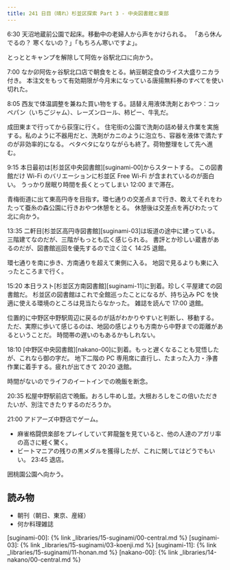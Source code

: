 ```yaml
---
title: 241 日目（晴れ）杉並区探索 Part 3 - 中央図書館と東部
---
```


6:30 天沼地蔵前公園で起床。移動中の老婦人から声をかけられる。
「あら休んでるの？ 寒くないの？」「もちろん寒いですよ」。

とっととキャンプを解除して阿佐ヶ谷駅北口に向かう。

7:00 なか卯阿佐ヶ谷駅北口店で朝食をとる。納豆朝定食のライス大盛りニカラ付き。
本注文をもって有効期限が今月末になっている唐揚無料券のすべてを使い切れた。

8:05 西友で体温調整を兼ねた買い物をする。詰替え用液体洗剤とおやつ：コッペパン（いちごジャム）、レーズンロール、柿ピー、牛乳だ。

成田東まで行ってから荻窪に行く。
住宅街の公園で洗剤の詰め替え作業を実施する。私のように不器用だと、洗剤がカニのように泡立ち、容器を液体で満たすのが非効率的になる。
ベタベタになりながらも終了。荷物整理をして先へ進む。

9:15 本日最初は[杉並区中央図書館][suginami-00]からスタートする。
この図書館だけ Wi-Fi のバリエーションに杉並区 Free Wi-Fi が含まれているのが面白い。
うっかり居眠り時間を長くとってしまい 12:00 まで滞在。

青梅街道に出て東高円寺を目指す。環七通りの交差点まで行き、敢えてそれをわたって蚕糸の森公園に行きおやつ休憩をとる。
休憩後は交差点を再びわたって北に向かう。

13:35 二軒目[杉並区高円寺図書館][suginami-03]は坂道の途中に建っている。三階建てなのだが、三階がもっとも広く感じられる。
書評とか珍しい蔵書があるのだが、図書館巡回を優先するので泣く泣く 14:25 退館。

環七通りを南に歩き、方南通りを超えて東側に入る。
地図で見るよりも東に入ったところまで行く。

15:20 本日ラスト[杉並区方南図書館][suginami-11]に到着。珍しく平屋建ての図書館だ。
杉並区の図書館はこれで全館巡ったことになるが、持ち込み PC を快適に使える環境のところは見当たらなかった。
雑誌を読んで 17:00 退館。

位置的に中野区中野駅周辺に戻るのが話がわかりやすいと判断し、移動する。
ただ、実際に歩いて感じるのは、地図の感じよりも方南から中野までの距離があるということだ。
時間帯の遅いのもあるかもしれない。

18:10 [中野区中央図書館][nakano-00]に到着。もっと遅くなることも覚悟したが、これなら御の字だ。
地下二階の PC 専用席に直行し、たまった入力・浄書作業に着手する。疲れが出てきて 20:20 退館。

時間がないのでライフのイートインでの晩飯を断念。

20:35 松屋中野駅前店で晩飯。おろし牛めし並。大根おろしをこの倍いただきたいが、別注できたりするのだろうか。

21:00 アドアーズ中野店でゲーム。

* 麻雀格闘倶楽部をプレイしていて昇龍盤を見ていると、他の人達のアガリ率の高さに軽く驚く。
* ビートマニアの残りの黒メダルを獲得したが、これに関してはどうでもいい。
23:45 退店。

囲桃園公園へ向かう。

## 読み物

* 朝刊（朝日、東京、産経）
* 何か料理雑誌

[suginami-00]: {% link _libraries/15-suginami/00-central.md %}
[suginami-03]: {% link _libraries/15-suginami/03-koenji.md %}
[suginami-11]: {% link _libraries/15-suginami/11-honan.md %}
[nakano-00]: {% link _libraries/14-nakano/00-central.md %}
